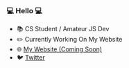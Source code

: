 ### :computer: Hello :computer:


- :books: CS Student / Amateur JS Dev
- :pencil2: Currently Working On My Website
- :globe_with_meridians: [My Website (Coming Soon)](stevent.dev)
- :bird: [Twitter](http://twitter.com/botprotection)

